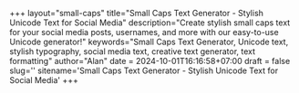 +++
layout="small-caps"
title="Small Caps Text Generator - Stylish Unicode Text for Social Media"
description="Create stylish small caps text for your social media posts, usernames, and more with our easy-to-use Unicode generator!"
keywords="Small Caps Text Generator, Unicode text, stylish typography, social media text, creative text generator, text formatting"
author="Alan"
date = 2024-10-01T16:16:58+07:00
draft = false
slug=''
sitename='Small Caps Text Generator - Stylish Unicode Text for Social Media'
+++